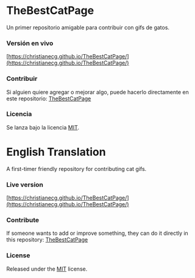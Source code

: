 # TheBestCatPage

Un primer repositorio amigable para contribuir con gifs de gatos.

### Versión en vivo

[https://christianecg.github.io/TheBestCatPage/](https://christianecg.github.io/TheBestCatPage/)

### Contribuir

Si alguien quiere agregar o mejorar algo, puede hacerlo directamente en este repositorio: [TheBestCatPage](https://github.com/ChristianECG/TheBestCatPage)

### Licencia

Se lanza bajo la licencia [MIT](https://opensource.org/licenses/MIT).

# English Translation

A first-timer friendly repository for contributing cat gifs.

### Live version

[https://christianecg.github.io/TheBestCatPage/](https://christianecg.github.io/TheBestCatPage/)

### Contribute

If someone wants to add or improve something, they can do it directly in this repository: [TheBestCatPage](https://github.com/ChristianECG/TheBestCatPage)

### License

Released under the [MIT](https://opensource.org/licenses/MIT) license.
